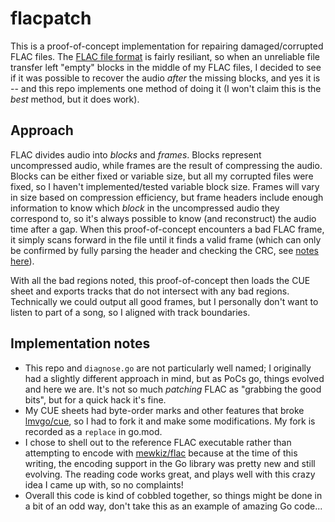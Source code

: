 flacpatch
=========
This is a proof-of-concept implementation for repairing damaged/corrupted FLAC files.
The [FLAC file format](https://xiph.org/flac/format.html) is fairly resiliant, so when
an unreliable file transfer left "empty" blocks in the middle of my FLAC files, I
decided to see if it was possible to recover the audio _after_ the missing blocks, and
yes it is -- and this repo implements one method of doing it (I won't claim this is
the _best_ method, but it does work).

## Approach
FLAC divides audio into _blocks_ and _frames_.  Blocks represent uncompressed audio,
while frames are the result of compressing the audio.  Blocks can be either fixed or
variable size, but all my corrupted files were fixed, so I haven't implemented/tested
variable block size.  Frames will vary in size based on compression efficiency, but
frame headers include enough information to know which _block_ in the uncompressed
audio they correspond to, so it's always possible to know (and reconstruct) the audio
time after a gap.  When this proof-of-concept encounters a bad FLAC frame, it simply
scans forward in the file until it finds a valid frame (which can only be confirmed by
fully parsing the header and checking the CRC, see [notes here](https://xiph.org/flac/format.html#format_overview)).

With all the bad regions noted, this proof-of-concept then loads the CUE sheet and
exports tracks that do not intersect with any bad regions.  Technically we could
output all good frames, but I personally don't want to listen to part of a song,
so I aligned with track boundaries.

## Implementation notes
- This repo and `diagnose.go` are not particularly well named; I originally had a
  slightly different approach in mind, but as PoCs go, things evolved and here we
  are.  It's not so much _patching_ FLAC as "grabbing the good bits", but for a
  quick hack it's fine.
- My CUE sheets had byte-order marks and other features that broke [lmvgo/cue](https://github.com/lmvgo/cue),
  so I had to fork it and make some modifications.  My fork is recorded as a
  `replace` in go.mod.
- I chose to shell out to the reference FLAC executable rather than attempting to
  encode with [mewkiz/flac](https://github.com/mewkiz/flac) because at the time of
  this writing, the encoding support in the Go library was pretty new and still
  evolving.  The reading code works great, and plays well with this crazy idea I
  came up with, so no complaints!
- Overall this code is kind of cobbled together, so things might be done in a bit
  of an odd way, don't take this as an example of amazing Go code...
